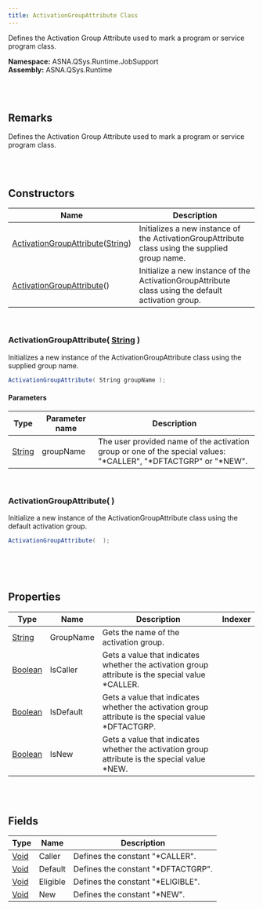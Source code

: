 ```yaml
---
title: ActivationGroupAttribute Class
---
```


Defines the Activation Group Attribute used to mark a program or service program class.

**Namespace:** ASNA.QSys.Runtime.JobSupport <br/>
**Assembly:** ASNA.QSys.Runtime

<br>
<br>

## Remarks

Defines the Activation Group Attribute used to mark a program or service program class.

[//]: # ($$TODO: Complete the Remarks section.)

<br>
<br>

## Constructors

| Name |  Description 
| --- | --- 
| [ActivationGroupAttribute](#activationgroupattributestring)([String](https://docs.microsoft.com/en-us/dotnet/api/system.string)) | Initializes a new instance of the ActivationGroupAttribute class using the supplied group name. 
| [ActivationGroupAttribute](#activationgroupattribute)() | Initialize a new instance of the ActivationGroupAttribute class using the default activation group. 

<br>

### ActivationGroupAttribute( [String](https://docs.microsoft.com/en-us/dotnet/api/system.string) )

Initializes a new instance of the ActivationGroupAttribute class using the supplied group name.

```cs
ActivationGroupAttribute( String groupName );
```

#### Parameters

| Type | Parameter name | Description
| --- | --- | ---
| [String](https://docs.microsoft.com/en-us/dotnet/api/system.string) | groupName | The user provided name of the activation group or one of the special values: "*CALLER", "*DFTACTGRP" or "*NEW".   

<br>

### ActivationGroupAttribute(  )

Initialize a new instance of the ActivationGroupAttribute class using the default activation group.

```cs
ActivationGroupAttribute(  );
```


<br>


<br>
<br>

## Properties

| Type | Name | Description | Indexer
| --- | --- | --- | --- 
| [String](https://docs.microsoft.com/en-us/dotnet/api/system.string) | GroupName | Gets the name of the activation group. | 
| [Boolean](https://docs.microsoft.com/en-us/dotnet/api/system.boolean) | IsCaller | Gets a value that indicates whether the activation group attribute is the special value *CALLER. | 
| [Boolean](https://docs.microsoft.com/en-us/dotnet/api/system.boolean) | IsDefault | Gets a value that indicates whether the activation group attribute is the special value *DFTACTGRP. | 
| [Boolean](https://docs.microsoft.com/en-us/dotnet/api/system.boolean) | IsNew | Gets a value that indicates whether the activation group attribute is the special value *NEW. | 

<br>
<br>

## Fields

| Type | Name | Description
| --- | --- | --- 
| [Void](https://docs.microsoft.com/en-us/dotnet/api/system.void) | Caller | Defines the constant "*CALLER".
| [Void](https://docs.microsoft.com/en-us/dotnet/api/system.void) | Default | Defines the constant "*DFTACTGRP".
| [Void](https://docs.microsoft.com/en-us/dotnet/api/system.void) | Eligible | Defines the constant "*ELIGIBLE".
| [Void](https://docs.microsoft.com/en-us/dotnet/api/system.void) | New | Defines the constant "*NEW".

<br>
<br>

